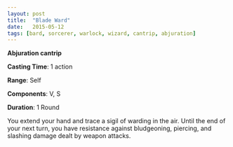 ```yaml
---
layout: post
title:  "Blade Ward"
date:   2015-05-12
tags: [bard, sorcerer, warlock, wizard, cantrip, abjuration]
---
```


**Abjuration cantrip**

**Casting Time**: 1 action

**Range**: Self

**Components**: V, S

**Duration**: 1 Round

You extend your hand and trace a sigil of warding in the air. Until the end of your next turn, you have resistance against bludgeoning, piercing, and slashing damage dealt by weapon attacks.
